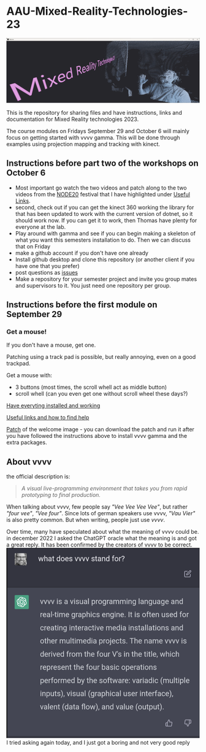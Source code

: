 # AAU-Mixed-Reality-Technologies-23
![Alt text](/img/Hello.png)

This is the repository for sharing files and have instructions, links and documentation for Mixed Reality technologies 2023.

The course modules on Fridays September 29 and October 6 will mainly focus on getting started with vvvv gamma. This will be done through examples using projection mapping and tracking with kinect.

## Instructions before part two of the workshops on October 6
- Most important go watch the two videos and patch along to the two videos from the [NODE20](https://nodeforum.org/activities/festival/node20/) festival that I have highlighted under [Useful Links](/docs/UsefulLinks.md).
- second, check out if you can get the kinect 360 working the library for that has been updated to work with the current version of dotnet, so it should work now. If you can get it to work, then Thomas have plenty for everyone at the lab.
- Play around with gamma and see if you can begin making a skeleton of what you want this semesters installation to do. Then we can discuss that on Friday
- make a github account if you don't have one already
- Install github desktop and clone this repository (or another client if you have one that you prefer)
- post questions as [issues](https://github.com/sunep-workshops/AAU-Mixed-Reality-Technology-23/issues)
- Make a repository for your semester project and invite you group mates and supervisors to it. You just need one repository per group.

## Instructions before the first module on September 29
### Get a mouse!
If you don't have a mouse, get one.

Patching using a track pad is possible, but really annoying, even on a good trackpad.

Get a mouse with:
- 3 buttons (most times, the scroll whell act as middle button)
- scroll whell (can you even get one without scroll wheel these days?)

[Have everyting installed and working](/docs/BeforeTheWorkshop.md)

[Useful links and how to find help](/docs/UsefulLinks.md)

[Patch](/patches/Welcome.vl) of the welcome image - you can download the patch and run it after you have followed the instructions above to install vvvv gamma and the extra packages.

## About vvvv
the official description is:
>*A visual live-programming environment that takes you from rapid prototyping to final production.*

When talking about vvvv, few people say *"Vee Vee Vee Vee"*, but rather *"four vee"*, *"Vee four"*. Since lots of german speakers use vvvv, *"Vau Vier"* is also pretty common. But when writing, people just use *vvvv*.

Over time, many have speculated about what the meaning of vvvv could be. in december 2022 I asked the ChatGPT oracle what the meaning is and got a great reply. It has been confirmed by the creators of vvvv to be correct.
![Alt text](/img/vvvvMeaning.png)
I tried asking again today, and I just got a boring and not very good reply